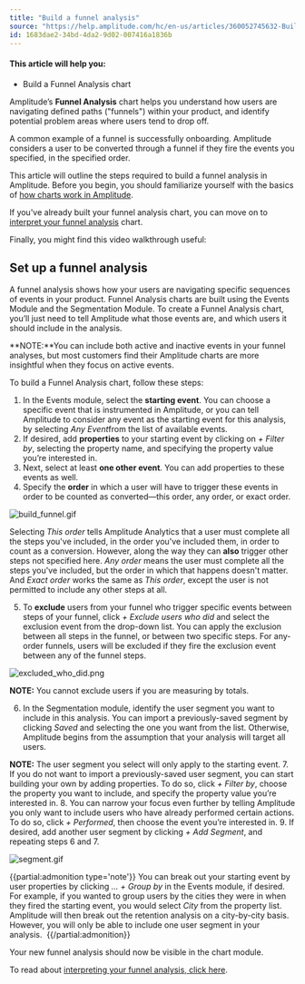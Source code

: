 ```yaml
---
title: "Build a funnel analysis"
source: "https://help.amplitude.com/hc/en-us/articles/360052745632-Build-a-funnel-analysis"
id: 1683dae2-34bd-4da2-9d02-007416a1836b
---
```


#### This article will help you:

* Build a Funnel Analysis chart

Amplitude’s **Funnel Analysis** chart helps you understand how users are navigating defined paths ("funnels") within your product, and identify potential problem areas where users tend to drop off. 

A common example of a funnel is successfully onboarding. Amplitude considers a user to be converted through a funnel if they fire the events you specified, in the specified order.

This article will outline the steps required to build a funnel analysis in Amplitude. Before you begin, you should familiarize yourself with the basics of [how charts work in Amplitude](/analytics/charts/build-charts-add-events).

If you've already built your funnel analysis chart, you can move on to [interpret your funnel analysis](/analytics/charts/funnel-analysis/funnel-analysis-interpret) chart.

Finally, you might find this video walkthrough useful:

## Set up a funnel analysis

A funnel analysis shows how your users are navigating specific sequences of events in your product. Funnel Analysis charts are built using the Events Module and the Segmentation Module. To create a Funnel Analysis chart, you’ll just need to tell Amplitude what those events are, and which users it should include in the analysis.

**NOTE:**You can include both active and inactive events in your funnel analyses, but most customers find their Amplitude charts are more insightful when they focus on active events.

To build a Funnel Analysis chart, follow these steps:

1. In the Events module, select the **starting event**. You can choose a specific event that is instrumented in Amplitude, or you can tell Amplitude to consider any event as the starting event for this analysis, by selecting *Any Event*from the list of available events.
2. If desired, add **properties** to your starting event by clicking on *+* *Filter by*, selecting the property name, and specifying the property value you’re interested in.
3. Next, select at least **one other event**. You can add properties to these events as well.
4. Specify the **order** in which a user will have to trigger these events in order to be counted as converted—this order, any order, or exact order.  
  
![build_funnel.gif](/output/img/funnel-analysis/build-funnel-gif.gif)  
  
Selecting *This order* tells Amplitude Analytics that a user must complete all the steps you've included, in the order you've included them, in order to count as a conversion. However, along the way they can **also** trigger other steps not specified here. *Any order* means the user must complete all the steps you've included, but the order in which that happens doesn't matter. And *Exact order* works the same as *This order*, except the user is not permitted to include any other steps at all.

5. To **exclude** users from your funnel who trigger specific events between steps of your funnel, click *+* *Exclude users who did* and select the exclusion event from the drop-down list. You can apply the exclusion between all steps in the funnel, or between two specific steps. For any-order funnels, users will be excluded if they fire the exclusion event between any of the funnel steps.

![excluded_who_did.png](/output/img/funnel-analysis/excluded-who-did-png.png)  
  
**NOTE:** You cannot exclude users if you are measuring by totals.

6. In the Segmentation module, identify the user segment you want to include in this analysis. You can import a previously-saved segment by clicking *Saved* and selecting the one you want from the list. Otherwise, Amplitude begins from the assumption that your analysis will target all users.  
  
**NOTE:** The user segment you select will only apply to the starting event.
7. If you do not want to import a previously-saved user segment, you can start building your own by adding properties. To do so, click *+ Filter by*, choose the property you want to include, and specify the property value you’re interested in.
8. You can narrow your focus even further by telling Amplitude you only want to include users who have already performed certain actions. To do so, click *+ Performed*, then choose the event you’re interested in.
9. If desired, add another user segment by clicking *+ Add Segment*, and repeating steps 6 and 7.

![segment.gif](/output/img/funnel-analysis/segment-gif.gif)  
  
{{partial:admonition type='note'}}
 You can break out your starting event by user properties by clicking *… + Group by* in the Events module, if desired. For example, if you wanted to group users by the cities they were in when they fired the starting event, you would select *City* from the property list. Amplitude will then break out the retention analysis on a city-by-city basis. However, you will only be able to include one user segment in your analysis. 
{{/partial:admonition}}

Your new funnel analysis should now be visible in the chart module.

To read about [interpreting your funnel analysis, click here](/analytics/charts/funnel-analysis/funnel-analysis-interpret).
